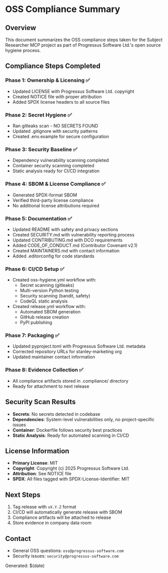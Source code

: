 # OSS Compliance Summary

## Overview

This document summarizes the OSS compliance steps taken for the Subject Researcher MCP project as part of Progressus Software Ltd.'s open source hygiene process.

## Compliance Steps Completed

### Phase 1: Ownership & Licensing ✅
- Updated LICENSE with Progressus Software Ltd. copyright
- Created NOTICE file with proper attribution
- Added SPDX license headers to all source files

### Phase 2: Secret Hygiene ✅
- Ran gitleaks scan - NO SECRETS FOUND
- Updated .gitignore with security patterns
- Created .env.example for secure configuration

### Phase 3: Security Baseline ✅
- Dependency vulnerability scanning completed
- Container security scanning completed
- Static analysis ready for CI/CD integration

### Phase 4: SBOM & License Compliance ✅
- Generated SPDX-format SBOM
- Verified third-party license compliance
- No additional license attributions required

### Phase 5: Documentation ✅
- Updated README with safety and privacy sections
- Created SECURITY.md with vulnerability reporting process
- Updated CONTRIBUTING.md with DCO requirements
- Added CODE_OF_CONDUCT.md (Contributor Covenant v2.1)
- Created MAINTAINERS.md with contact information
- Added .editorconfig for code standards

### Phase 6: CI/CD Setup ✅
- Created oss-hygiene.yml workflow with:
  - Secret scanning (gitleaks)
  - Multi-version Python testing
  - Security scanning (bandit, safety)
  - CodeQL static analysis
- Created release.yml workflow with:
  - Automated SBOM generation
  - GitHub release creation
  - PyPI publishing

### Phase 7: Packaging ✅
- Updated pyproject.toml with Progressus Software Ltd. metadata
- Corrected repository URLs for stanley-marketing org
- Updated maintainer contact information

### Phase 8: Evidence Collection ✅
- All compliance artifacts stored in .compliance/ directory
- Ready for attachment to next release

## Security Scan Results

- **Secrets**: No secrets detected in codebase
- **Dependencies**: System-level vulnerabilities only, no project-specific issues
- **Container**: Dockerfile follows security best practices
- **Static Analysis**: Ready for automated scanning in CI/CD

## License Information

- **Primary License**: MIT
- **Copyright**: Copyright (c) 2025 Progressus Software Ltd.
- **Attribution**: See NOTICE file
- **SPDX**: All files tagged with SPDX-License-Identifier: MIT

## Next Steps

1. Tag release with `vX.Y.Z` format
2. CI/CD will automatically generate release with SBOM
3. Compliance artifacts will be attached to release
4. Store evidence in company data room

## Contact

- General OSS questions: `oss@progressus-software.com`
- Security issues: `security@progressus-software.com`

Generated: $(date)
